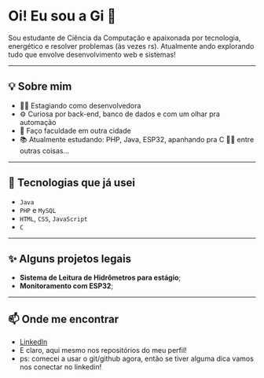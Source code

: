 # Oi! Eu sou a Gi 👋

Sou estudante de Ciência da Computação e apaixonada por tecnologia, energético e resolver problemas (às vezes rs). Atualmente ando explorando tudo que envolve desenvolvimento web e sistemas!

---

## 💡 Sobre mim

- 👩‍💻 Estagiando como desenvolvedora
- ⚙️ Curiosa por back-end, banco de dados e com um olhar pra automação
- 🚐 Faço faculdade em outra cidade 
- 📚 Atualmente estudando: PHP, Java, ESP32, apanhando pra C 😵‍💫 entre outras coisas...

---

## 🔧 Tecnologias que já usei

- `Java` 
- `PHP` e `MySQL`
- `HTML`, `CSS`, `JavaScript`
- `C`

---

## ✨ Alguns projetos legais

- **Sistema de Leitura de Hidrômetros para estágio**;
- **Monitoramento com ESP32**;

---

## 📫 Onde me encontrar

- [LinkedIn](www.linkedin.com/in/giovana-gonzaga-dos-santos-124b722a8](https://www.linkedin.com/in/giovana-gonzaga-dos-santos-124b722a8?utm_source=share&utm_campaign=share_via&utm_content=profile&utm_medium=ios_app)) 
- E claro, aqui mesmo nos repositórios do meu perfil!
- ps: comecei a usar o git/github agora, então se tiver alguma dica vamos nos conectar no linkedin!


